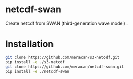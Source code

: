 # netcdf-swan
Create netcdf from SWAN (third-generation wave model) .

# Installation
```bash
git clone https://github.com/meracan/s3-netcdf.git
pip install -e ./s3-netcdf
git clone https://github.com/meracan/netcdf-swan.git
pip install -e ./netcdf-swan
```
